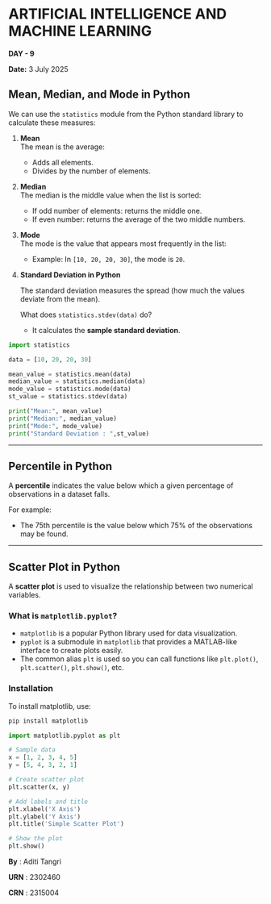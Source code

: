 # ARTIFICIAL INTELLIGENCE AND MACHINE LEARNING  
**DAY - 9**

**Date:** 3 July 2025

## Mean, Median, and Mode in Python

We can use the `statistics` module from the Python standard library to calculate these measures:

1. **Mean**  
   The mean is the average:  
   - Adds all elements.  
   - Divides by the number of elements.

2. **Median**  
   The median is the middle value when the list is sorted:  
   - If odd number of elements: returns the middle one.  
   - If even number: returns the average of the two middle numbers.

3. **Mode**  
   The mode is the value that appears most frequently in the list:  
   - Example: In `[10, 20, 20, 30]`, the mode is `20`.

4. **Standard Deviation in Python**

   The standard deviation measures the spread (how much the values deviate from the mean).

    What does `statistics.stdev(data)` do?  
    - It calculates the **sample standard deviation**.


```python
import statistics

data = [10, 20, 20, 30]

mean_value = statistics.mean(data)
median_value = statistics.median(data)
mode_value = statistics.mode(data)
st_value = statistics.stdev(data)

print("Mean:", mean_value)
print("Median:", median_value)
print("Mode:", mode_value)
print("Standard Deviation : ",st_value)
```

---

## Percentile in Python

A **percentile** indicates the value below which a given percentage of observations in a dataset falls.

For example:  
- The 75th percentile is the value below which 75% of the observations may be found.

---

## Scatter Plot in Python

A **scatter plot** is used to visualize the relationship between two numerical variables.

### What is `matplotlib.pyplot`?

- `matplotlib` is a popular Python library used for data visualization.
- `pyplot` is a submodule in `matplotlib` that provides a MATLAB-like interface to create plots easily.
- The common alias `plt` is used so you can call functions like `plt.plot()`, `plt.scatter()`, `plt.show()`, etc.

### Installation

To install matplotlib, use:

```bash
pip install matplotlib
```

```python
import matplotlib.pyplot as plt

# Sample data
x = [1, 2, 3, 4, 5]
y = [5, 4, 3, 2, 1]

# Create scatter plot
plt.scatter(x, y)

# Add labels and title
plt.xlabel('X Axis')
plt.ylabel('Y Axis')
plt.title('Simple Scatter Plot')

# Show the plot
plt.show()
```


**By**  : Aditi Tangri

**URN**  : 2302460  

**CRN**  : 2315004
